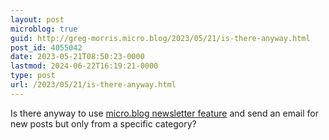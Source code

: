 ```yaml
---
layout: post
microblog: true
guid: http://greg-morris.micro.blog/2023/05/21/is-there-anyway.html
post_id: 4055042
date: 2023-05-21T08:50:23-0000
lastmod: 2024-06-22T16:19:21-0000
type: post
url: /2023/05/21/is-there-anyway.html
---
```

Is there anyway to use [micro.blog newsletter feature](https://help.micro.blog/t/email-newsletter-subscriptions/731) and send an email for new posts but only from a specific category? 
